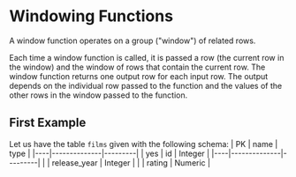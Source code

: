 # Windowing Functions

A window function operates on a group ("window") of related rows.

Each time a window function is called, it is passed a row (the current row in the window) and the window of rows that contain the current row. The window function returns one output row for each input row. The output depends on the individual row passed to the function and the values of the other rows in the window passed to the function. 

## First Example

Let us have the table `films` given with the following schema:
| PK |   name       |  type   |
|----|--------------|---------|
| yes | id           | Integer |
|----|--------------|---------|
|    | release_year | Integer |
|    | rating       | Numeric |


